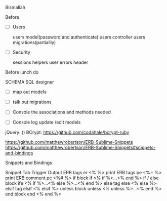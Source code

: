 
Bismallah


Before 
- [ ] Users

  users model(password and authenticate)
  users controller
  users migrations(partiallly)
- [ ] Security
  
  sessions
  helpers
    user
    errors
  header

Before lunch do

SCHEMA
  SQL designer
- [ ] map out models
- [ ] talk out migrations
- [ ] Console the associations and methods needed 
- [ ] Console log update /edit models

  
  







jQuery:
(<script src="http://code.jquery.com/jquery-1.11.1.min.js"></script>)
BCrypt:
https://github.com/codahale/bcrypt-ruby



https://github.com/matthewrobertson/ERB-Sublime-Snippets
https://github.com/matthewrobertson/ERB-Sublime-Snippets#snippets-and-bindings

Snippets and Bindings

Snippet 	Tab Trigger 	Output
ERB tags 	er 	<% %>
print ERB tags 	pe 	<%= %>
print ERB comment 	pc 	<%# %>
if block 	if 	<% if %>...<% end %>
if / else block 	ife 	<% if %>...<% else %>...<% end %>
else tag 	else 	<% else %>
elsif tag 	elsif 	<% elsif %>
unless block 	unless 	<% unless %>...<% end %>
end block 	end 	<% end %>
